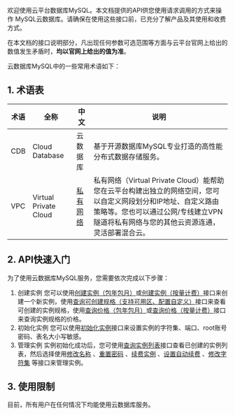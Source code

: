 欢迎使用云平台数据库MySQL。本文档提供的API供您使用请求调用的方式来操作 MySQL云数据库。请确保在使用这些接口前，已充分了解产品及其使用和收费方式。

在本文档的接口说明部分，凡出现任何参数可选范围等方面与云平台官网上给出的数值发生矛盾时，**均以官网上给出的值为准**。

云数据库MySQL中的一些常用术语如下：
## 1. 术语表
| 术语 | 全称  | 中文 | 说明 |
|---------|---------|---------|---------|
| CDB  | Cloud Database | 云数据库 | 基于开源数据库MySQL专业打造的高性能分布式数据存储服务。|
| VPC	 | Virtual Private Cloud	| [私有网络](/doc/api/245/908)	| 私有网络（Virtual Private Cloud）能帮助您在云平台构建出独立的网络空间，您可以自定义网段划分和IP地址、自定义路由策略等。您也可以通过公网/专线建立VPN隧道将私有网络与您的其他云资源连通，灵活部署混合云。|


## 2. API快速入门
为了使用云数据库MySQL服务，您需要依次完成以下步骤：
1. 创建实例
您可以使用[创建实例（包年包月）](/doc/api/253/1334)或[创建实例（按量计费）](/doc/api/253/5175)接口来创建一个新实例，使用[查询可创建规格（支持可用区、配置自定义）](/doc/api/253/6109)接口来查看可创建的实例规格，使用[查询价格（包年包月）](/doc/api/253/1332)或[查询价格（按量计费）](/doc/api/253/5176)接口来查询实例规格的价格。
2. 初始化实例
您可以使用[初始化实例](/doc/api/253/5335)接口来设置实例的字符集、端口、root账号密码、表名大小写敏感。
3. 管理实例
实例初始化成功后，您可使用[查询实例列表](/doc/api/253/1266)接口查看已创建的实例列表，然后选择使用[修改名称](/doc/api/253/1270) 、[重置密码](/doc/api/253/1271) 、[续费实例](/doc/api/253/1331) 、[设置自动续费](/doc/api/253/4112) 、[修改字符集](/doc/api/253/4113) 等接口来管理实例。


## 3. 使用限制
目前，所有用户在任何情况下均能使用云数据库服务。